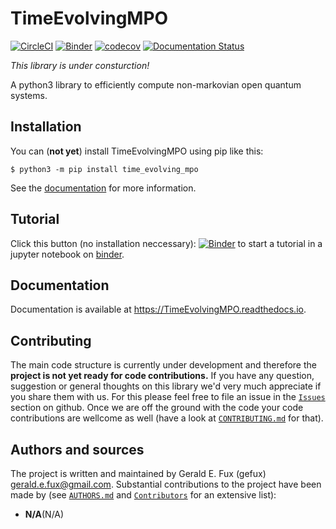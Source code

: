 # TimeEvolvingMPO
[![CircleCI](https://circleci.com/gh/gefux/TimeEvolvingMPO.svg?style=svg)](https://circleci.com/gh/gefux/TimeEvolvingMPO)
[![Binder](https://mybinder.org/badge_logo.svg)](https://mybinder.org/v2/gh/gefux/TimeEvolvingMPO/master?filepath=tutorial.ipynb)
[![codecov](https://codecov.io/gh/gefux/TimeEvolvingMPO/branch/master/graph/badge.svg)](https://codecov.io/gh/gefux/TimeEvolvingMPO)
[![Documentation Status](https://readthedocs.org/projects/timeevolvingmpo/badge/?version=latest)](https://timeevolvingmpo.readthedocs.io/en/latest/?badge=latest)

*This library is under consturction!*

 A python3 library to efficiently compute non-markovian open quantum systems.

 ## Installation
 You can (**not yet**) install TimeEvolvingMPO using pip like this:
 ```
 $ python3 -m pip install time_evolving_mpo
 ```

 See the
 [documentation](https://TimeEvolvingMPO.readthedocs.io/en/latest/pages/install.html)
 for more information.


 ## Tutorial
 Click this button (no installation neccessary):
 [![Binder](https://mybinder.org/badge_logo.svg)](https://mybinder.org/v2/gh/gefux/TimeEvolvingMPO/master?filepath=tutorial.ipynb)
 to start a tutorial in a jupyter notebook on [binder](https://mybinder.org).


 ## Documentation
 Documentation is available at <https://TimeEvolvingMPO.readthedocs.io>.


 ## Contributing
 The main code structure is currently under development and therefore the
 **project is not yet ready for code contributions.** If you have any question,
 suggestion or general thoughts on this library we'd very much appreciate if you
 share them with us. For this please feel free to file an issue in the
 [`Issues`](https://github.com/gefux/TimeEvolvingMPO/issues) section on github.
 Once we are off the ground with the code your code contributions are wellcome
 as well (have a look at [`CONTRIBUTING.md`](https://github.com/gefux/TimeEvolvingMPO/blob/master/CONTRIBUTING.md)
 for that).

 ## Authors and sources
 The project is written and maintained by
 Gerald E. Fux (gefux) <gerald.e.fux@gmail.com>. Substantial contributions to
 the project have been made by
 (see [`AUTHORS.md`](https://github.com/gefux/TimeEvolvingMPO/blob/master/AUTHORS.md)
 and [`Contributors`](https://github.com/gefux/TimeEvolvingMPO/graphs/contributors) for
 an extensive list):

 * **N/A**(N/A)
